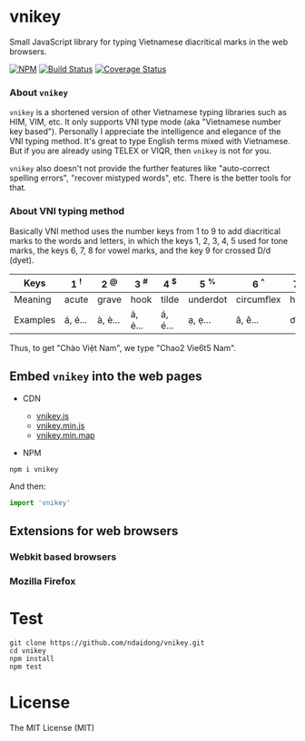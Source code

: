 # vnikey

Small JavaScript library for typing Vietnamese diacritical marks in the web browsers.

[![NPM](https://badge.fury.io/js/vnikey.svg)](https://badge.fury.io/js/vnikey)
[![Build Status](https://travis-ci.org/ndaidong/vnikey.svg?branch=master)](https://travis-ci.org/ndaidong/vnikey)
[![Coverage Status](https://coveralls.io/repos/github/ndaidong/vnikey/badge.svg?branch=master)](https://coveralls.io/github/ndaidong/vnikey?branch=master)

### About `vnikey`

`vnikey` is a shortened version of other Vietnamese typing libraries such as HIM, VIM, etc. It only supports VNI type mode (aka "Vietnamese number key based"). Personally I appreciate the intelligence and elegance of the VNI typing method. It's great to type English terms mixed with Vietnamese. But if you are already using TELEX or VIQR,  then `vnikey` is not for you.

`vnikey` also doesn't not provide the further features like "auto-correct spelling errors", "recover mistyped words", etc. There is the better tools for that.

### About VNI typing method

Basically VNI method uses the number keys from 1 to 9 to add diacritical marks to the words and letters, in which the keys 1, 2, 3, 4, 5 used for tone marks, the keys 6, 7, 8 for vowel marks, and the key 9 for crossed D/d (dyet).

| Keys | 1 <sup>!</sup> | 2 <sup>@</sup> | 3 <sup>#</sup> | 4 <sup>$</sup> | 5  <sup>%</sup> | 6 <sup>^</sup> | 7 <sup>&</sup> | 8 <sup>*</sup> | 9 <sup>(</sup> |
|--|--|--|--|--|--|--|--|--|--|
| Meaning | acute | grave | hook | tilde | underdot | circumflex | horn | breve | dyet
| Examples | á, é... | à, è... | ả, ẻ... | á, é... | ạ, ẹ... | â, ê... | ơ, ư | ă | đ, Đ |


Thus, to get "Chào Việt Nam", we type "Chao2 Vie6t5 Nam".


##  Embed `vnikey` into the web pages

- CDN

  - [vnikey.js](https://rawgit.com/ndaidong/vnikey/master/dist/realdom.js)
  - [vnikey.min.js](https://rawgit.com/ndaidong/realdom/master/dist/vnikey.min.js)
  - [vnikey.min.map](https://rawgit.com/ndaidong/realdom/master/dist/vnikey.min.map)

- NPM

```
npm i vnikey
```

And then:

```js
import 'vnikey'
```

## Extensions for web browsers

### Webkit based browsers

### Mozilla Firefox


# Test

```
git clone https://github.com/ndaidong/vnikey.git
cd vnikey
npm install
npm test
```

# License

The MIT License (MIT)
